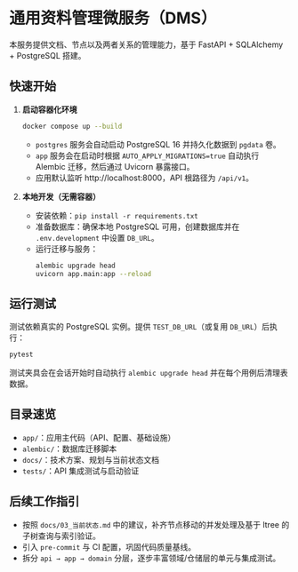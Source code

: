 # 通用资料管理微服务（DMS）

本服务提供文档、节点以及两者关系的管理能力，基于 FastAPI + SQLAlchemy + PostgreSQL 搭建。

## 快速开始

1. **启动容器化环境**

   ```bash
   docker compose up --build
   ```

   - `postgres` 服务会自动启动 PostgreSQL 16 并持久化数据到 `pgdata` 卷。
   - `app` 服务会在启动时根据 `AUTO_APPLY_MIGRATIONS=true` 自动执行 Alembic 迁移，然后通过 Uvicorn 暴露接口。
   - 应用默认监听 http://localhost:8000，API 根路径为 `/api/v1`。

2. **本地开发（无需容器）**

   - 安装依赖：`pip install -r requirements.txt`
   - 准备数据库：确保本地 PostgreSQL 可用，创建数据库并在 `.env.development` 中设置 `DB_URL`。
   - 运行迁移与服务：
     ```bash
     alembic upgrade head
     uvicorn app.main:app --reload
     ```

## 运行测试

测试依赖真实的 PostgreSQL 实例。提供 `TEST_DB_URL`（或复用 `DB_URL`）后执行：

```bash
pytest
```

测试夹具会在会话开始时自动执行 `alembic upgrade head` 并在每个用例后清理表数据。

## 目录速览

- `app/`：应用主代码（API、配置、基础设施）
- `alembic/`：数据库迁移脚本
- `docs/`：技术方案、规划与当前状态文档
- `tests/`：API 集成测试与启动验证

## 后续工作指引

- 按照 `docs/03_当前状态.md` 中的建议，补齐节点移动的并发处理及基于 ltree 的子树查询与索引验证。
- 引入 `pre-commit` 与 CI 配置，巩固代码质量基线。
- 拆分 `api → app → domain` 分层，逐步丰富领域/仓储层的单元与集成测试。
